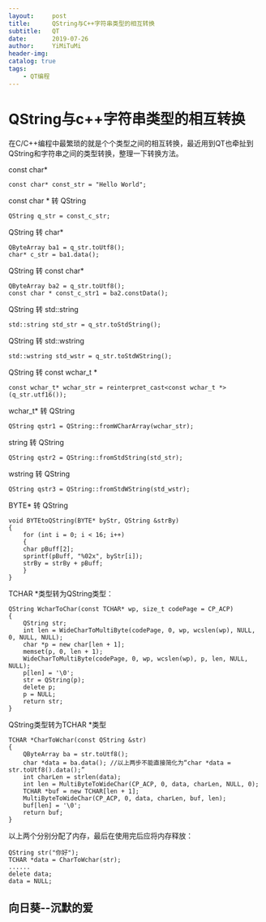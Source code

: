 ```yaml
---
layout:     post
title:      QString与C++字符串类型的相互转换
subtitle:   QT
date:       2019-07-26
author:     YiMiTuMi
header-img: 
catalog: true
tags:
    - QT编程
---
```

# QString与c++字符串类型的相互转换

在C/C++编程中最繁琐的就是个个类型之间的相互转换，最近用到QT也牵扯到QString和字符串之间的类型转换，整理一下转换方法。

const char*

	const char* const_str = "Hello World";

const char * 转 QString

	QString q_str = const_c_str;   

QString 转 char*

	QByteArray ba1 = q_str.toUtf8();
	char* c_str = ba1.data();

QString 转 const char*

	QByteArray ba2 = q_str.toUtf8();
	const char * const_c_str1 = ba2.constData();

QString 转 std::string

	std::string std_str = q_str.toStdString();

QString 转 std::wstring

	std::wstring std_wstr = q_str.toStdWString();

QString 转 const wchar_t *

	const wchar_t* wchar_str = reinterpret_cast<const wchar_t *>(q_str.utf16());

wchar_t* 转 QString

	QString qstr1 = QString::fromWCharArray(wchar_str);

string 转 QString

	QString qstr2 = QString::fromStdString(std_str);

wstring 转 QString

	QString qstr3 = QString::fromStdWString(std_wstr);
	
BYTE* 转 QString

	void BYTEtoQString(BYTE* byStr, QString &strBy)
	{
	    for (int i = 0; i < 16; i++)
	    {
		char pBuff[2];
		sprintf(pBuff, "%02x", byStr[i]);
		strBy = strBy + pBuff;
	    }
	}
	
TCHAR *类型转为QString类型：

	QString WcharToChar(const TCHAR* wp, size_t codePage = CP_ACP)
	{
	    QString str;
	    int len = WideCharToMultiByte(codePage, 0, wp, wcslen(wp), NULL, 0, NULL, NULL);
	    char *p = new char[len + 1];
	    memset(p, 0, len + 1);
	    WideCharToMultiByte(codePage, 0, wp, wcslen(wp), p, len, NULL, NULL);
	    p[len] = '\0';
	    str = QString(p);
	    delete p;
	    p = NULL;
	    return str;
	}
	
QString类型转为TCHAR *类型

	TCHAR *CharToWchar(const QString &str)
	{
	    QByteArray ba = str.toUtf8();
	    char *data = ba.data(); //以上两步不能直接简化为“char *data = str.toUtf8().data();”
	    int charLen = strlen(data);
	    int len = MultiByteToWideChar(CP_ACP, 0, data, charLen, NULL, 0);
	    TCHAR *buf = new TCHAR[len + 1];
	    MultiByteToWideChar(CP_ACP, 0, data, charLen, buf, len);
	    buf[len] = '\0';
	    return buf;
	}

以上两个分别分配了内存，最后在使用完后应将内存释放：

	QString str("你好");
	TCHAR *data = CharToWchar(str);
	......
	delete data;
	data = NULL;


## 向日葵--沉默的爱
